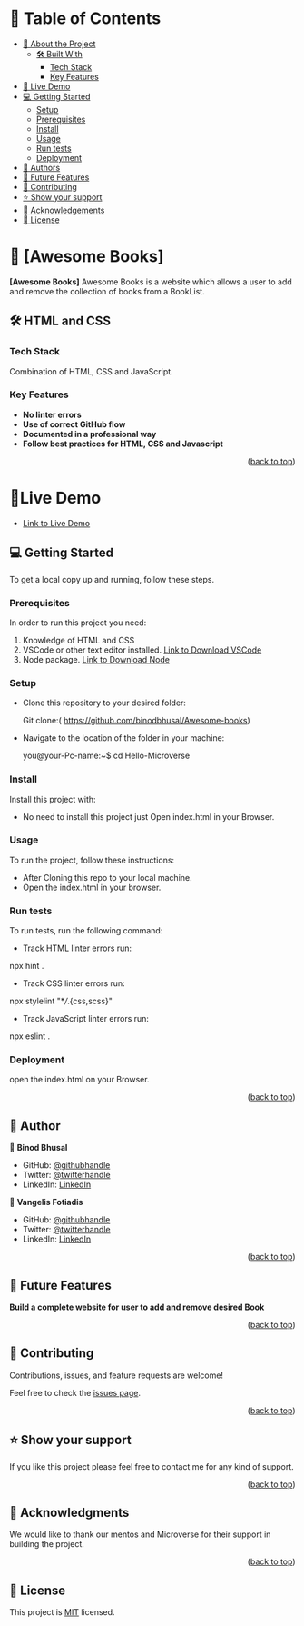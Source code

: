 # 📗 Table of Contents

- [📖 About the Project](#about-project)
  - [🛠 Built With](#built-with)
    - [Tech Stack](#tech-stack)
    - [Key Features](#key-features)
- [🚀 Live Demo](#live-demo)
- [💻 Getting Started](#getting-started)
  - [Setup](#setup)
  - [Prerequisites](#prerequisites)
  - [Install](#install)
  - [Usage](#usage)
  - [Run tests](#run-tests)
  - [Deployment](#triangular_flag_on_post-deployment)
- [👥 Authors](#authors)
- [🔭 Future Features](#future-features)
- [🤝 Contributing](#contributing)
- [⭐️ Show your support](#support)
- [🙏 Acknowledgements](#acknowledgements)
- [📝 License](#license)

# 📖 [Awesome Books] <a name="about-project"></a>

**[Awesome Books]** Awesome Books is a website which allows a user to add and remove the collection of books from a BookList.

## 🛠 HTML and CSS <a name="built-with"></a>

### Tech Stack <a name="tech-stack"></a>

Combination of HTML, CSS and JavaScript.

### Key Features <a name="key-features"></a>

- **No linter errors**
- **Use of correct GitHub flow**
- **Documented in a professional way**
- **Follow best practices for HTML, CSS and Javascript**
<p align="right">(<a href="#readme-top">back to top</a>)</p>

# 🚀Live Demo <a name="live-demo"></a>

- [Link to Live Demo ](#)

## 💻 Getting Started <a name="getting-started"></a>

To get a local copy up and running, follow these steps.

### Prerequisites

In order to run this project you need:

1. Knowledge of HTML and CSS
2. VSCode or other text editor installed. [Link to Download VSCode](https://code.visualstudio.com/download)
3. Node package. [Link to Download Node](https://nodejs.org/en/download)

### Setup

- Clone this repository to your desired folder:

  Git clone:( https://github.com/binodbhusal/Awesome-books)

- Navigate to the location of the folder in your machine:

  you@your-Pc-name:~$ cd Hello-Microverse

### Install

Install this project with:

- No need to install this project just Open index.html in your Browser.

### Usage

To run the project, follow these instructions:

- After Cloning this repo to your local machine.
- Open the index.html in your browser.

### Run tests

To run tests, run the following command:

- Track HTML linter errors run:

npx hint .

- Track CSS linter errors run:

npx stylelint "\*_/_.{css,scss}"

- Track JavaScript linter errors run:

npx eslint .

### Deployment

open the index.html on your Browser.

<p align="right">(<a href="#readme-top">back to top</a>)</p>

## 👥 Author <a name="authors"></a>

👤 **Binod Bhusal**

- GitHub: [@githubhandle](https://github.com/binodbhusal)
- Twitter: [@twitterhandle](https://twitter.com/Binod_ironLad)
- LinkedIn: [LinkedIn](https://www.linkedin.com/in/binodbhusal)

👤 **Vangelis Fotiadis**

- GitHub: [@githubhandle](https://github.com/vangelif)
- Twitter: [@twitterhandle](https://twitter.com/vangfot)
- LinkedIn: [LinkedIn](https://www.linkedin.com/in/vangfot/)

<p align="right">(<a href="#readme-top">back to top</a>)</p>

## 🔭 Future Features <a name="future-features"></a>

**Build a complete website for user to add and remove desired Book**

<p align="right">(<a href="#readme-top">back to top</a>)</p>

## 🤝 Contributing <a name="contributing"></a>

Contributions, issues, and feature requests are welcome!

Feel free to check the [issues page](https://github.com/binodbhusal/Hello-Microverse/issues).

<p align="right">(<a href="#readme-top">back to top</a>)</p>

## ⭐️ Show your support <a name="support"></a>

If you like this project please feel free to contact me for any kind of support.

<p align="right">(<a href="#readme-top">back to top</a>)</p>

## 🙏 Acknowledgments <a name="acknowledgements"></a>

We would like to thank our mentos and Microverse for their support in building the project.

<p align="right">(<a href="#readme-top">back to top</a>)</p>

## 📝 License <a name="license"></a>

This project is [MIT](https://choosealicense.com/licenses/mit/) licensed.
